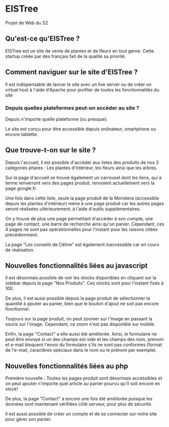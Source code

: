 # EISTree

Projet de Web du S2


## Qu'est-ce qu'EISTree ?

EISTree est un site de vente de plantes et de fleurs en tout genre.
Cette startup créée par des français fait de la qualité sa priorité.


## Comment naviguer sur le site d'EISTree ?

Il est indispensable de lancer le site avec un live server ou de créer un virtual host à l'aide d'Apache pour profiter de toutes les fonctionnalités du site


### Depuis quelles plateformes peut-on accéder au site ?

Depuis n'importe quelle plateforme (ou presque). 

Le site est conçu pour être accessible depuis ordinateur, smartphone ou encore tablette.


## Que trouve-t-on sur le site ?

Depuis l'accueil, il est possible d'accéder aux listes des produits de nos 3 catégories phares : Les plantes d'intérieur, les fleurs ainsi que les arbres.

Sur la page d'accueil se trouve également un carrousel dont les liens, qui à terme renverront vers des pages produit, renvoient actuellement vers la page google.fr.

Une fois dans cette liste, seule la page produit de la Monstera (accessible depuis les plantes d'intérieur) mène à une page produit car les autres pages seront réalisées ultérieurement, à l'aide d'outils supplémentaires.


On y trouve de plus une page permettant d'accéder à son compte, une page de contact, une barre de recherche ainsi qu'un panier. Cependant, ces 4 pages ne sont pas opérationnelles pour l'instant pour les raisons citées précédemment.

La page "Les conseils de Céline" est également inaccessible car en cours de réalisation.


## Nouvelles fonctionnalités liées au javascript

Il est désormais possible de voir les stocks disponibles en cliquant sur la sidebar depuis la page "Nos Produits". Ces stocks sont pour l'instant fixés à 100.

De plus, il est aussi possible depuis la page produit de sélectionner la quantité à ajouter au panier, bien que le bouton d'ajout ne soit pas encore fonctionnel.

Toujours sur la page produit, on peut zoomer sur l'image en passant la souris sur l'image. Cependant, ce zoom n'est pas disponible sur mobile.

Enfin, la page "Contact" a elle aussi été améliorée. Ainsi, le formulaire ne peut être envoyé si un des champs est vide et les champs des nom, prenom et e-mail bloquent l'envoi du formulaire s'ils ne sont pas conformes (format de l'e-mail, caractères spéciaux dans le nom ou le prénom par exemple).


## Nouvelles fonctionnalités liées au php

Première nouvelle : Toutes les pages produit sont désormais accessibles et on peut ajouter n'importe quel article au panier pourvu qu'il soit encore en stock!

De plus, la page "Contact" a encore une fois été améliorée puisque les données sont maintenant vérifiées côté serveur, pour plus de sécurité.

Il est aussi possible de créer un compte et de se connecter sur notre site pour gérer son panier.



